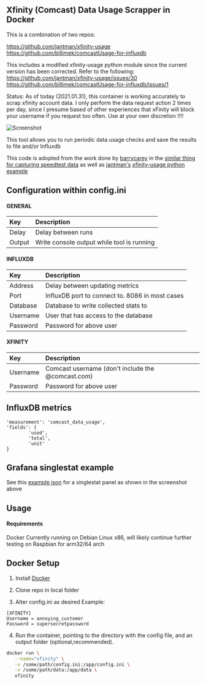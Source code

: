 **Xfinity (Comcast) Data Usage Scrapper in Docker**
------------------------------

This is a combination of two repos:

https://github.com/jantman/xfinity-usage
https://github.com/billimek/comcastUsage-for-influxdb

This includes a modified xfinity-usage python module since the current version has been corrected. Refer to the following:
https://github.com/jantman/xfinity-usage/issues/30
https://github.com/billimek/comcastUsage-for-influxdb/issues/1

Status:
As of today (2021.01.31), this container is working accurately to scrap xfinity account data. I only perform the data request action 2 times per day, since I presume based of other experiences that xFinity will block your username if you request too often. Use at your own discretion !!!!



![Screenshot](images/comcast_grafana_example.png)

This tool allows you to run periodic data usage checks and save the results to file and/or Influxdb




This code is adopted from the work done by [barrycarey](https://github.com/barrycarey) in the [similar thing for capturing speedtest data](https://github.com/barrycarey/Speedtest-for-InfluxDB-and-Grafana) as well as [jantman's](https://github.com/jantman) [xfinity-usage python example](https://github.com/jantman/xfinity-usage)

## Configuration within config.ini

#### GENERAL
|Key            |Description                                                                                                         |
|:--------------|:-------------------------------------------------------------------------------------------------------------------|
|Delay          |Delay between runs                                                                                                  |
|Output         |Write console output while tool is running                                                                          |
#### INFLUXDB
|Key            |Description                                                                                                         |
|:--------------|:-------------------------------------------------------------------------------------------------------------------|
|Address        |Delay between updating metrics                                                                                      |
|Port           |InfluxDB port to connect to.  8086 in most cases                                                                    |
|Database       |Database to write collected stats to                                                                                |
|Username       |User that has access to the database                                                                                |
|Password       |Password for above user                                                                                             |
#### XFINITY
|Key            |Description                                                                                                         |
|:--------------|:-------------------------------------------------------------------------------------------------------------------|
|Username       |Comcast username (don't include the @comcast.com)                                                                   |
|Password       |Password for above user  


## InfluxDB metrics
```
'measurement': 'comcast_data_usage',
'fields': {
		'used',
		'total',
		'unit'
}
```

## Grafana singlestat example
See this [example json](example.json) for a singlestat panel as shown in the screenshot above

## Usage



#### Requirements

Docker
Currently running on Debian Linux x86, will likely continue further testing on Raspbian for arm32/64 arch

## Docker Setup

1. Install [Docker](https://www.docker.com/)

2. Clone repo in local folder

3. Alter config.ini as desired
Example:
```
[XFINITY]
Username = annoying_customer
Password = supersecretpassword
```

4. Run the container, pointing to the directory with the config file, and an output folder (optional,recommended).
```bash
docker run \
   --name="xfinity" \
   -v /some/path/config.ini:/app/config.ini \
   -v /some/path/data:/app/data \
   xfinity 
```
